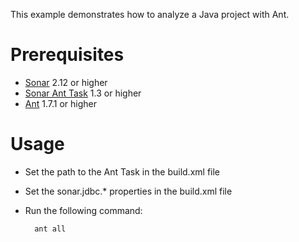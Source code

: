 This example demonstrates how to analyze a Java project with Ant.

Prerequisites
=============
* [Sonar](http://www.sonarsource.org/downloads/) 2.12 or higher
* [Sonar Ant Task](http://docs.codehaus.org/display/SONAR/Installing+and+Configuring+Ant+Task) 1.3 or higher
* [Ant](http://ant.apache.org/) 1.7.1 or higher

Usage
=====
* Set the path to the Ant Task in the build.xml file
* Set the sonar.jdbc.* properties in the build.xml file
* Run the following command:

        ant all


